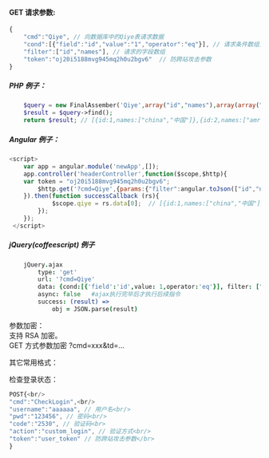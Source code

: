 <?php
    require("controller/controller.php");
    \woo\controller\Controller::run();
?>
#### GET 请求参数:
```JAVASCRIPT
{
	"cmd":"Qiye", // 向数据库中的Qiye表请求数据
	"cond":[{"field":"id","value":"1","operator":"eq"}], // 请求条件数组，相当于 where id=1
	"filter":["id","names"], // 请求的字段数组
	"token":"oj20i5188mvg945mq2h0u2bgv6"  // 防跨站攻击参数
}
```
##### PHP 例子：
```PHP
	$query = new FinalAssember('Qiye',array("id","names"),array(array("field"=>"id","value"=>"1","operator"=>"eq")));
	$result = $query->find();
	return $result; // [{id:1,names:["china","中国"]},{id:2,names:["amrican","美国"]}]
```
##### Angular 例子：
```JAVASCRIPT
<script>
    var app = angular.module('newApp',[]);
    app.controller('headerController',function($scope,$http){
	var token = "oj20i5188mvg945mq2h0u2bgv6";
        $http.get('?cmd=Qiye',{params:{"filter":angular.toJson(["id","names"]),"token":token}
	}).then(function successCallback (rs){
            $scope.qiye = rs.data[0];  // [{id:1,names:["china","中国"]},{id:2,names:["amrican","美国"]}]
        });
    });
 </script>
```
##### jQuery(coffeescript) 例子
```COFFEESCRIPT
	jQuery.ajax
		type: 'get'
		url: '?cmd=Qiye'
		data: {cond:[{'field':'id',value: 1,operator:'eq'}], filter: ["id","names"], token: "oj20i5188mvg945mq2h0u2bgv6"  }
		async: false   #ajax执行完毕后才执行后续指令
		success: (result) =>
			obj = JSON.parse(result)
```
参数加密：<br/>
支持 RSA 加密。<br/>
GET 方式参数加密 ?cmd=xxx&td=...<br/>

其它常用格式：<br/>

检查登录状态：<br/>
```JAVASCRIPT
POST{<br/>
"cmd":"CheckLogin",<br/>
"username":"aaaaaa", // 用户名<br/>
"pwd":"123456", // 密码<br/>
"code":"2530", // 验证码<br>
"action":"custom_login", // 验证方式<br/>
"token":"user_token" // 防跨站攻击参数</br>
}
```
